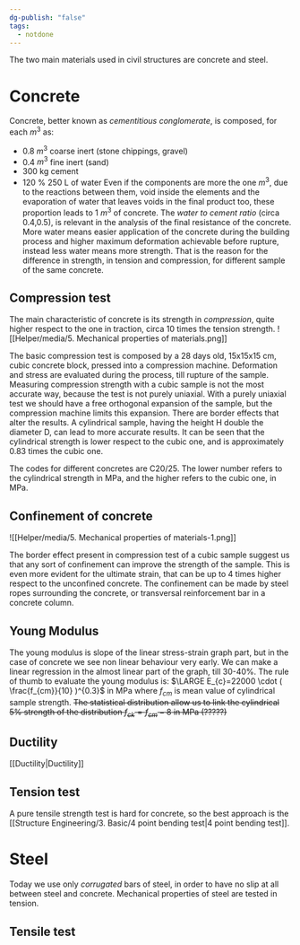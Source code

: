 ```yaml
---
dg-publish: "false"
tags:
  - notdone
---
```

The two main materials used in civil structures are concrete and steel.
# Concrete
Concrete, better known as *cementitious conglomerate*, is composed, for each $m^3$ as:
- 0.8 $m^3$ coarse inert (stone chippings, gravel)
- 0.4 $m^3$ fine inert (sand)
- 300 kg cement
- 120 % 250 L of water
Even if the components are more the one $m^3$, due to the reactions between them, void inside the elements and the evaporation of water that leaves voids in the final product too, these proportion leads to 1 $m^3$ of concrete.
The *water to cement ratio* (circa 0.4,0.5), is relevant in the analysis of the final resistance of the concrete. More water means easier application of the concrete during the building process and higher maximum deformation achievable before rupture, instead less water means more strength. 
That is the reason for the difference in strength, in tension and compression, for different sample of the same concrete. 
## Compression test
The main characteristic of concrete is its strength in *compression*, quite higher respect to the one in traction, circa 10 times the tension strength. 
![[Helper/media/5. Mechanical properties of materials.png]]

The basic compression test is composed by a 28 days old, 15x15x15 cm, cubic concrete block, pressed into a compression machine. Deformation and stress are evaluated during the process, till rupture of the sample.
Measuring compression strength with a cubic sample is not the most accurate way, because the test is not purely uniaxial. With a purely uniaxial test we should have a free orthogonal expansion of the sample, but the compression machine limits this expansion. There are border effects that alter the results.
A cylindrical sample, having the height H double the diameter D, can lead to more accurate results. 
It can be seen that the cylindrical strength is lower respect to the cubic one, and is approximately 0.83 times the cubic one. 

The codes for different concretes are C20/25. The lower number refers to the cylindrical strength in MPa, and the higher refers to the cubic one, in MPa.

## Confinement of concrete

![[Helper/media/5. Mechanical properties of materials-1.png]]

The border effect present in compression test of a cubic sample suggest us that any sort of confinement can improve the strength of the sample. This is even more evident for the ultimate strain, that can be up to 4 times higher respect to the unconfined concrete. The confinement can be made by steel ropes surrounding the concrete, or transversal reinforcement bar in a concrete column. 
## Young Modulus
The young modulus is slope of the linear stress-strain graph part, but in the case of concrete we see non linear behaviour very early. We can make a linear regression in the almost linear part of the graph, till 30-40%. 
The rule of thumb to evaluate the young modulus is:
$\LARGE E_{c}=22000 \cdot ( \frac{f_{cm}}{10} )^{0.3}$ in MPa
where $f_{cm}$ is mean value of cylindrical sample strength.
~~The statistical distribution allow us to link the cylindrical 5% strength of the distribution $f_{ck}=f_{cm}-8$ in MPa (?????)~~
## Ductility 
[[Ductility|Ductility]] 
## Tension test
A pure tensile strength test is hard for concrete, so the best approach is the [[Structure Engineering/3. Basic/4 point bending test|4 point bending test]]. 

# Steel
Today we use only *corrugated* bars of steel, in order to have no slip at all between steel and concrete. 
Mechanical properties of steel are tested in tension.
## Tensile test

